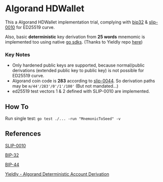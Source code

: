 # Algorand HDWallet

This a Algorand HDWallet implementation trial, complying with [bip32](https://github.com/bitcoin/bips/blob/master/bip-0032.mediawiki) & [slip-0010](https://github.com/satoshilabs/slips/blob/master/slip-0010.md) for ED25519 curve.

Also, basic **deterministic** key derivation from **25 words** mnemomic is implemented too using native [go sdks](https://github.com/algorand/go-algorand-sdk). (Thanks to Yieldly repo [here](https://github.com/yieldly-finance/yieldly-deterministic-account-generator/tree/main/src/go))


### Key Notes
* Only hardened public keys are supported, because normal/public derivations (extended public key to public key) is not possible for ED25519 curve.
* Algorand coin code is **283** according to [slip-0044](https://github.com/satoshilabs/slips/blob/master/slip-0044.md). So derivation paths may be `m/44'/283'/0'/1'/100'` (But not mandated...)
* ed25519 test vectors 1 & 2 defined with SLIP-0010 are implemented. 


## How To
Run single test: `go test ./... -run "MnemonicToSeed" -v`


## References 

[SLIP-0010](https://github.com/satoshilabs/slips/blob/master/slip-0010.md)

[BIP-32](https://github.com/bitcoin/bips/blob/master/bip-0032.mediawiki)

[BIP-44](https://github.com/bitcoin/bips/blob/master/bip-0044.mediawiki)

[Yieldly - Algorand Deterministic Account Derivation](https://github.com/yieldly-finance/yieldly-deterministic-account-generator/tree/main/src/go)
